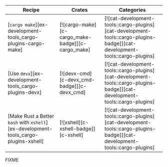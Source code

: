 | Recipe | Crates | Categories |
|--------|--------|------------|
| [`cargo make`][ex-development-tools_cargo-plugins-cargo-make] | [![cargo-make][c-cargo_make-badge]][c-cargo_make] | [![cat-development-tools::cargo-plugins][cat-development-tools::cargo-plugins-badge]][cat-development-tools::cargo-plugins] |
| [Use `devx`][ex-development-tools_cargo-plugins-devx] | [![devx-cmd][c-devx_cmd-badge]][c-devx_cmd] | [![cat-development-tools::cargo-plugins][cat-development-tools::cargo-plugins-badge]][cat-development-tools::cargo-plugins] |
| [Make Rust a Better `bash` with `xshell`][ex-development-tools_cargo-plugins-xshell] | [![xshell][c-xshell-badge]][c-xshell] | [![cat-development-tools::cargo-plugins][cat-development-tools::cargo-plugins-badge]][cat-development-tools::cargo-plugins] |

<div class="hidden">
FIXME
</div>
